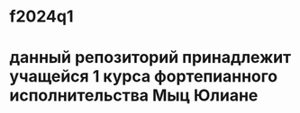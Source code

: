 # f2024q1
# данный репозиторий принадлежит учащейся 1 курса фортепианного исполнительства Мыц Юлиане 